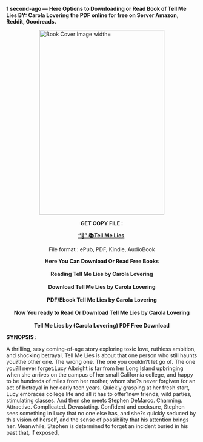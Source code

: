 <p><strong>1 second-ago &mdash; Here Options to Downloading or Read Book of Tell Me Lies BY: Carola Lovering the PDF online for free on Server Amazon, Reddit, Goodreads.</strong></p><p><a href="https://yuzong16a.web.app/apply/32735369-tell-me-lies"><img style="display: block; margin-left: auto; margin-right: auto;" src="https://i.gr-assets.com/images/S/compressed.photo.goodreads.com/books/1515868640l/32735369.jpg" alt="Book Cover Image width=" width="330" height="488" /></a></p><p style="text-align: center;"><strong>GET COPY FILE :</strong></p><p style="text-align: center;"><strong><a href="https://yuzong16a.web.app/apply/32735369-tell-me-lies" target="_blank" rel="noopener">“📢” 📚Tell Me Lies</a>&nbsp;</strong></p><p style="text-align: center;">File format : ePub, PDF, Kindle, AudioBook</p><div style="text-align: center;"><strong>Here You Can Download Or Read Free Books</strong></div><div style="text-align: center;">&nbsp;</div><div style="text-align: center;"><strong>Reading Tell Me Lies by Carola Lovering</strong></div><div style="text-align: center;">&nbsp;</div><div style="text-align: center;"><strong>Download Tell Me Lies by Carola Lovering</strong></div><div style="text-align: center;">&nbsp;</div><div style="text-align: center;"><strong>PDF/Ebook Tell Me Lies by Carola Lovering</strong></div><div style="text-align: center;">&nbsp;</div><div style="text-align: center;"><strong>Now You ready to Read Or Download Tell Me Lies by Carola Lovering</strong></div><div style="text-align: center;">&nbsp;</div><div style="text-align: center;"><strong>Tell Me Lies by (Carola Lovering) PDF Free Download</strong></div><p><strong>SYNOPSIS :</strong></p><p>A thrilling, sexy coming-of-age story exploring toxic love, ruthless ambition, and shocking betrayal, Tell Me Lies is about that one person who still haunts you?the other one. The wrong one. The one you couldn?t let go of. The one you?ll never forget.Lucy Albright is far from her Long Island upbringing when she arrives on the campus of her small California college, and happy to be hundreds of miles from her mother, whom she?s never forgiven for an act of betrayal in her early teen years. Quickly grasping at her fresh start, Lucy embraces college life and all it has to offer?new friends, wild parties, stimulating classes. And then she meets Stephen DeMarco. Charming. Attractive. Complicated. Devastating. Confident and cocksure, Stephen sees something in Lucy that no one else has, and she?s quickly seduced by this vision of herself, and the sense of possibility that his attention brings her. Meanwhile, Stephen is determined to forget an incident buried in his past that, if exposed, </p>
